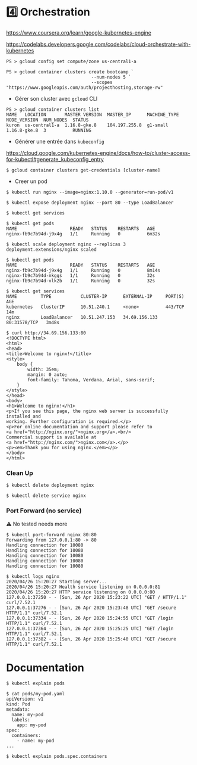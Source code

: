 # :four: Orchestration

https://www.coursera.org/learn/google-kubernetes-engine

https://codelabs.developers.google.com/codelabs/cloud-orchestrate-with-kubernetes

```
PS > gcloud config set compute/zone us-central1-a
```

```
PS > gcloud container clusters create bootcamp `
                                --num-nodes 5 `
                                --scopes "https://www.googleapis.com/auth/projecthosting,storage-rw"
```

* Gérer son cluster avec `gcloud` CLI

```
PS > gcloud container clusters list
NAME   LOCATION       MASTER_VERSION  MASTER_IP      MACHINE_TYPE  NODE_VERSION  NUM_NODES  STATUS
kuron  us-central1-a  1.16.8-gke.8    104.197.255.8  g1-small      1.16.8-gke.8  3          RUNNING
```

* Générer une entrée dans `kubeconfig`

https://cloud.google.com/kubernetes-engine/docs/how-to/cluster-access-for-kubectl#generate_kubeconfig_entry

```
$ gcloud container clusters get-credentials [cluster-name]
```


* Creer un pod

```
$ kubectl run nginx --image=nginx:1.10.0 --generator=run-pod/v1
```

```
$ kubectl expose deployment nginx --port 80 --type LoadBalancer
```

```
$ kubectl get services
```

```
$ kubectl get pods
NAME                    READY   STATUS    RESTARTS   AGE
nginx-fb9c7b94d-j9x4g   1/1     Running   0          6m32s
```

```
$ kubectl scale deployment nginx --replicas 3
deployment.extensions/nginx scaled
```

```
$ kubectl get pods
NAME                    READY   STATUS    RESTARTS   AGE
nginx-fb9c7b94d-j9x4g   1/1     Running   0          8m14s
nginx-fb9c7b94d-nkggs   1/1     Running   0          32s
nginx-fb9c7b94d-vlk2b   1/1     Running   0          32s
```

```
$ kubectl get services
NAME         TYPE           CLUSTER-IP      EXTERNAL-IP     PORT(S)        AGE
kubernetes   ClusterIP      10.51.240.1     <none>          443/TCP        14m
nginx        LoadBalancer   10.51.247.153   34.69.156.133   80:31578/TCP   3m48s
```

```
$ curl http://34.69.156.133:80
<!DOCTYPE html>
<html>
<head>
<title>Welcome to nginx!</title>
<style>
    body {
        width: 35em;
        margin: 0 auto;
        font-family: Tahoma, Verdana, Arial, sans-serif;
    }
</style>
</head>
<body>
<h1>Welcome to nginx!</h1>
<p>If you see this page, the nginx web server is successfully installed and
working. Further configuration is required.</p>
<p>For online documentation and support please refer to
<a href="http://nginx.org/">nginx.org</a>.<br/>
Commercial support is available at
<a href="http://nginx.com/">nginx.com</a>.</p>
<p><em>Thank you for using nginx.</em></p>
</body>
</html>
```


### Clean Up

```
$ kubectl delete deployment nginx
```

```
$ kubectl delete service nginx
```


### Port Forward (no service)

:warning: No tested needs more

```
$ kubectl port-forward nginx 80:80
Forwarding from 127.0.0.1:80 -> 80
Handling connection for 10080
Handling connection for 10080
Handling connection for 10080
Handling connection for 10080
Handling connection for 10080
```

```
$ kubectl logs nginx
2020/04/26 15:20:27 Starting server...
2020/04/26 15:20:27 Health service listening on 0.0.0.0:81
2020/04/26 15:20:27 HTTP service listening on 0.0.0.0:80
127.0.0.1:37250 - - [Sun, 26 Apr 2020 15:23:22 UTC] "GET / HTTP/1.1" curl/7.52.1
127.0.0.1:37276 - - [Sun, 26 Apr 2020 15:23:48 UTC] "GET /secure HTTP/1.1" curl/7.52.1
127.0.0.1:37334 - - [Sun, 26 Apr 2020 15:24:55 UTC] "GET /login HTTP/1.1" curl/7.52.1
127.0.0.1:37364 - - [Sun, 26 Apr 2020 15:25:25 UTC] "GET /login HTTP/1.1" curl/7.52.1
127.0.0.1:37382 - - [Sun, 26 Apr 2020 15:25:40 UTC] "GET /secure HTTP/1.1" curl/7.52.1
```

# Documentation

```
$ kubectl explain pods
```

```
$ cat pods/my-pod.yaml
apiVersion: v1
kind: Pod
metadata:
  name: my-pod
  labels:
    app: my-pod
spec:
  containers:
    - name: my-pod
...
```

```
$ kubectl explain pods.spec.containers
```
